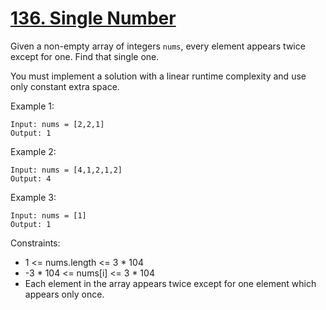 # [136. Single Number](https://leetcode.com/problems/single-number/)
 
Given a non-empty array of integers ```nums```, every element appears twice except for one. Find that single one.

You must implement a solution with a linear runtime complexity and use only constant extra space.

 
Example 1:

    Input: nums = [2,2,1]
    Output: 1

Example 2:

    Input: nums = [4,1,2,1,2]
    Output: 4

Example 3:

    Input: nums = [1]
    Output: 1
 

Constraints:

* 1 <= nums.length <= 3 * 104
* -3 * 104 <= nums[i] <= 3 * 104
* Each element in the array appears twice except for one element which appears only once.